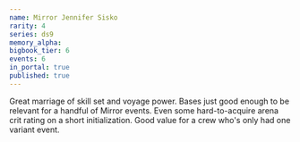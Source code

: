 ```yaml
---
name: Mirror Jennifer Sisko
rarity: 4
series: ds9
memory_alpha:
bigbook_tier: 6
events: 6
in_portal: true
published: true
---
```


Great marriage of skill set and voyage power. Bases just good enough to be relevant for a handful of Mirror events. Even some hard-to-acquire arena crit rating on a short initialization. Good value for a crew who's only had one variant event.
